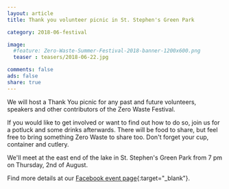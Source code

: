 ```yaml
---
layout: article
title: Thank you volunteer picnic in St. Stephen's Green Park

category: 2018-06-festival

image:
  #feature: Zero-Waste-Summer-Festival-2018-banner-1200x600.png
  teaser : teasers/2018-06-22.jpg

comments: false
ads: false
share: true
---
```


We will host a Thank You picnic for any past and future volunteers, speakers and other contributors of the Zero Waste Festival. 

If you would like to get involved or want to find out how to do so, join us for a potluck and some drinks afterwards. There will be food to share, but feel free to bring something Zero Waste to share too. Don't forget your cup, container and cutlery. 

We'll meet at the east end of the lake in St. Stephen's Green Park from 7 pm on Thursday, 2nd of August.

Find more details at our [Facebook event page](https://www.facebook.com/events/984866701672849/){:target="_blank"}.